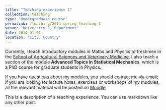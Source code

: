 ```yaml
---
title: "Teaching experience 1"
collection: teaching
type: "Undergraduate course"
permalink: /teaching/2014-spring-teaching-1
venue: "University 1, Department"
date: 2014-01-01
location: "City, Country"
---
```


Currently, I teach Introductory modules in Maths and Physics to freshmen in the [School of Agricultural Sciences and Veterinary Medicine](https://www.agrariamedicinaveterinaria.unipd.it/en/). I also teach a section of the module <b>Advanced Topics in Statistical Mechanics</b>, which is a PhD course for graduate students in Physics.

If you have questions about my modules, you should contact me via email; if you are looking for lecture notes, exercises or workshops of my modules, all the relevant material will be posted on [Moodle](https://elearning.unipd.it/scuolaamv/)

This is a description of a teaching experience. You can use markdown like any other post.

